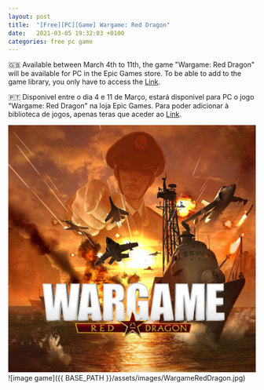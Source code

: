 ```yaml
---
layout: post
title:  "[Free][PC][Game] Wargame: Red Dragon"
date:   2021-03-05 19:32:03 +0100
categories: free pc game
---
```


🇬🇧 Available between March 4th to 11th, the game "Wargame: Red Dragon" will be available for PC in the Epic Games store.
To be able to add to the game library, you only have to access the [Link][direct-link].

🇵🇹 Disponivel entre o dia 4 e 11 de Março, estará disponivel para PC o jogo "Wargame: Red Dragon" na loja Epic Games.
Para poder adicionar à biblioteca de jogos, apenas teras que aceder ao [Link][direct-link].


![image game](/images/WargameRedDragon.jpg)
![image game]({{ BASE_PATH }}/assets/images/WargameRedDragon.jpg)

[direct-link]: https://www.epicgames.com/store/en-US/p/wargame-red-dragon
